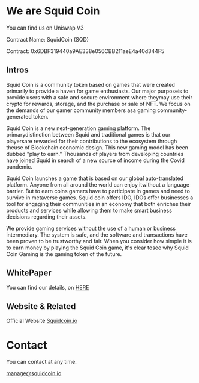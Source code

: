             
            
            


# We are Squid Coin

You can find us on Uniswap V3

Contract Name:
SquidCoin (SQD)

Contract:
0x6DBF319440a9AE338e056CBB211aeE4a40d344F5

## Intros


Squid Coin is a community token based on games that were created primarily to provide a haven for game enthusiasts. Our major purposeis to provide users with a safe and secure environment where theymay use their crypto for rewards, storage, and the purchase or sale of NFT. We focus on the demands of our gamer community members asa gaming community-generated token.

    
    
    
Squid Coin is a new next-generation gaming platform. The primarydistinction between Squid and traditional games is that our playersare rewarded for their contributions to the ecosystem through theuse of Blockchain economic design. This new gaming model has been dubbed "play to earn." Thousands of players from developing countries have joined Squid in search of a new source of income during the Covid pandemic.


Squid Coin launches a game that is based on our global auto-translated platform. Anyone from all around the world can enjoy itwithout a language barrier. But to earn coins gamers have to participate in games and need to survive in metaverse games.
Squid coin offers IDO, IDOs offer businesses a tool for engaging their communities in an economy that both enriches their products and services while allowing them to make smart business decisions regarding their assets.



We provide gaming services without the use of a human or business intermediary. The system is safe, and the software and transactions have been proven to be trustworthy and fair. When you consider how simple it is to earn money by playing the Squid Coin game, it's clear tosee why Squid Coin Gaming is the gaming token of the future.



## WhitePaper

You can find our details, on [HERE](https://0aea552f-60dc-4ad8-ae1e-4695cb0daf3d.filesusr.com/ugd/852698_eee68201c11e41d8996be215f60d32a2.pdf) 


## Website & Related

Official Website [Squidcoin.io](https://www.squidcoin.io/) 


# Contact 

You can contact at any time.

manage@squidcoin.io




